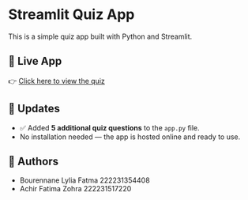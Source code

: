 # Streamlit Quiz App

This is a simple quiz app built with Python and Streamlit.

## 📌 Live App

👉 [Click here to view the quiz](https://app-quiz-app-ac5wymappnqj4x97zdusfxq.streamlit.app/)

## 📝 Updates

- ✅ Added **5 additional quiz questions** to the `app.py` file.
- No installation needed — the app is hosted online and ready to use.

## 👥 Authors

- Bourennane Lylia Fatma 222231354408
- Achir Fatima Zohra     222231517220

